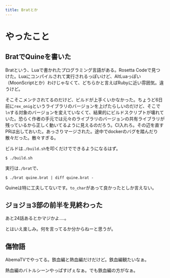 ```yaml
---
title: Bratとか
---
```


# やったこと

## BratでQuineを書いた

Bratという、Luaで書かれたプログラミング言語がある。Rosetta Codeで見つけた。Luaにコンパイルされて実行されるっぽいけど、AltLuaっぽい（MoonScriptとか）わけじゃなくて、どちらかと言えばRubyに近い雰囲気。違うけど。

そこそこメンテされてるのだけど、ビルドが上手くいかなかった。ちょうど6日前に`rex_onig`というライブラリのバージョンを上げたらしいのだけど、そこで`ln`する対象のバージョンを変えていなくて、結果的にビルドスクリプトが壊れていた。恐らく作者の手元では元々のライブラリのバージョンの共有ライブラリが残っているから正しく動いてるように見えるのだろう。CI入れろ。その辺を直すPRは出しておいた。あっさりマージされた。途中でdockerのバグを踏んだり散々だった。散々すぎる。

ビルドは`./build.sh`を叩くだけでできるようになるはず。

```console
$ ./build.sh
```

実行は`./brat`で、

```console
$ ./brat quine.brat | diff quine.brat -
```

Quineは特に工夫してないです。`to_char`があって良かったとしか言えない。

## ジョジョ3部の前半を見終わった

あと24話あるとかマジかよ‥‥。

とはいえ楽しみ。何を言ってるか分からねーと思うが。

## 傷物語

AbemaTVでやってる。鉄血編と熱血編だけだけど。鉄血編観たいなぁ。

熱血編のバトルシーンやっぱすげぇなぁ。でも鉄血編の方がなぁ。
